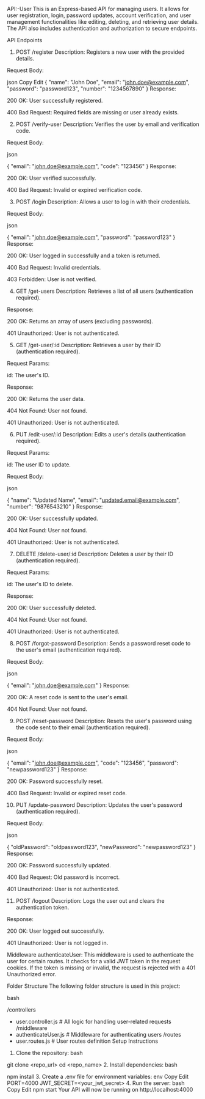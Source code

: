 API:-User
This is an Express-based API for managing users. It allows for user registration, login, password updates, account verification, and user management functionalities like editing, deleting, and retrieving user details. The API also includes authentication and authorization to secure endpoints.

API Endpoints
1. POST /register
Description: Registers a new user with the provided details.

Request Body:

json
Copy
Edit
{
  "name": "John Doe",
  "email": "john.doe@example.com",
  "password": "password123",
  "number": "1234567890"
}
Response:

200 OK: User successfully registered.

400 Bad Request: Required fields are missing or user already exists.

2. POST /verify-user
Description: Verifies the user by email and verification code.

Request Body:

json

{
  "email": "john.doe@example.com",
  "code": "123456"
}
Response:

200 OK: User verified successfully.

400 Bad Request: Invalid or expired verification code.

3. POST /login
Description: Allows a user to log in with their credentials.

Request Body:

json

{
  "email": "john.doe@example.com",
  "password": "password123"
}
Response:

200 OK: User logged in successfully and a token is returned.

400 Bad Request: Invalid credentials.

403 Forbidden: User is not verified.

4. GET /get-users
Description: Retrieves a list of all users (authentication required).

Response:

200 OK: Returns an array of users (excluding passwords).

401 Unauthorized: User is not authenticated.

5. GET /get-user/:id
Description: Retrieves a user by their ID (authentication required).

Request Params:

id: The user's ID.

Response:

200 OK: Returns the user data.

404 Not Found: User not found.

401 Unauthorized: User is not authenticated.

6. PUT /edit-user/:id
Description: Edits a user's details (authentication required).

Request Params:

id: The user ID to update.

Request Body:

json

{
  "name": "Updated Name",
  "email": "updated.email@example.com",
  "number": "9876543210"
}
Response:

200 OK: User successfully updated.

404 Not Found: User not found.

401 Unauthorized: User is not authenticated.

7. DELETE /delete-user/:id
Description: Deletes a user by their ID (authentication required).

Request Params:

id: The user's ID to delete.

Response:

200 OK: User successfully deleted.

404 Not Found: User not found.

401 Unauthorized: User is not authenticated.

8. POST /forgot-password
Description: Sends a password reset code to the user's email (authentication required).

Request Body:

json

{
  "email": "john.doe@example.com"
}
Response:

200 OK: A reset code is sent to the user's email.

404 Not Found: User not found.

9. POST /reset-password
Description: Resets the user's password using the code sent to their email (authentication required).

Request Body:

json

{
  "email": "john.doe@example.com",
  "code": "123456",
  "password": "newpassword123"
}
Response:

200 OK: Password successfully reset.

400 Bad Request: Invalid or expired reset code.

10. PUT /update-password
Description: Updates the user's password (authentication required).

Request Body:

json

{
  "oldPassword": "oldpassword123",
  "newPassword": "newpassword123"
}
Response:

200 OK: Password successfully updated.

400 Bad Request: Old password is incorrect.

401 Unauthorized: User is not authenticated.

11. POST /logout
Description: Logs the user out and clears the authentication token.

Response:

200 OK: User logged out successfully.

401 Unauthorized: User is not logged in.

Middleware
authenticateUser: This middleware is used to authenticate the user for certain routes. It checks for a valid JWT token in the request cookies. If the token is missing or invalid, the request is rejected with a 401 Unauthorized error.

Folder Structure
The following folder structure is used in this project:

bash

/controllers
  - user.controller.js       # All logic for handling user-related requests
/middleware
  - authenticateUser.js      # Middleware for authenticating users
/routes
  - user.routes.js           # User routes definition
Setup Instructions
1. Clone the repository:
bash

git clone <repo_url>
cd <repo_name>
2. Install dependencies:
bash

npm install
3. Create a .env file for environment variables:
env
Copy
Edit
PORT=4000
JWT_SECRET=<your_jwt_secret>
4. Run the server:
bash
Copy
Edit
npm start
Your API will now be running on http://localhost:4000
